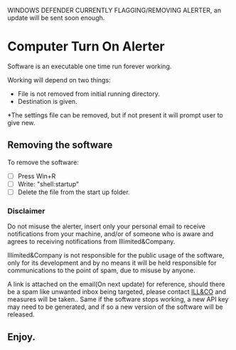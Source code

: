 WINDOWS DEFENDER CURRENTLY FLAGGING/REMOVING ALERTER, an update will be sent soon enough.

# Computer Turn On Alerter

Software is an executable one time run forever working.

Working will depend on two things:

- File is not removed from initial running directory.
- Destination is given.

*The settings file can be removed, but if not present it will prompt user to give new.

## Removing the software

To remove the software:
- [ ] Press Win+R
- [ ] Write: "shell:startup"
- [ ] Delete the file from the start up folder.

### Disclaimer

Do not misuse the alerter, insert only your personal email to receive notifications from your machine, and/or of someone who is aware and agrees to receiving notifications from Illimited&Company.

Illimited&Company is not responsible for the public usage of the software, only for its development and by no means it will be held responsible for communications to the point of spam, due to misuse by anyone.

A link is attached on the email(On next update) for reference, should there be a spam like unwanted inbox being targeted, please contact <a href="mailto:illimitedenterprise@gmail.com" target="_blank">ILL&CO</a> and measures will be taken..
Same if the software stops working, a new API key may need to be generated, and if so a new version of the software will be released.

Enjoy.
----------------------------------------------------------------------------------------------

